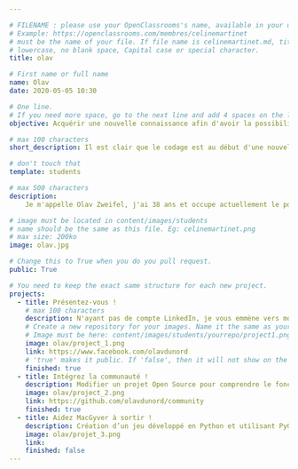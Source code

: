 ```yaml
---

# FILENAME : please use your OpenClassrooms's name, available in your url.
# Example: https://openclassrooms.com/membres/celinemartinet
# must be the name of your file. If file name is celinemartinet.md, title is celinemartinet.
# lowercase, no blank space, Capital case or special character.
title: olav

# First name or full name
name: Olav
date: 2020-05-05 10:30

# One line.
# If you need more space, go to the next line and add 4 spaces on the left, as in 'description'.
objective: Acquérir une nouvelle connaissance afin d'avoir la possibilité de réorienter ma carrière si nécessaire.

# max 100 characters
short_description: Il est clair que le codage est au début d'une nouvelle aire et cela m'intéresse fortement.

# don't touch that
template: students

# max 500 characters
description:
    Je m'appelle Olav Zweifel, j'ai 38 ans et occupe actuellement le poste de directeur artistique au "Village du Soir" à Genève, en Suisse. J'ai commencé la formation de développeur d'applications mobiles iOS afin d'acquérir de nouvelles connaissances qui pourraient me permettre de réorienter ma carrière si nécessaire. Je me réjouis de découvrir toutes les facettes de ce monde qui parait tellement vaste.

# image must be located in content/images/students
# name should be the same as this file. Eg: celinemartinet.png
# max size: 200ko
image: olav.jpg

# Change this to True when you do you pull request.
public: True

# You need to keep the exact same structure for each new project.
projects:
  - title: Présentez-vous !
    # max 100 characters
    description: N'ayant pas de compte LinkedIn, je vous emmène vers mon profile FB
    # Create a new repository for your images. Name it the same as your nickname and profile picture.
    # Image must be here: content/images/students/yourrepo/project1.png
    image: olav/project_1.png
    link: https://www.facebook.com/olavdunord
    # 'true' makes it public. If 'false', then it will not show on the website.
    finished: true
  - title: Intégrez la communauté !
    description: Modifier un projet Open Source pour comprendre le fonctionnement de Git et de GitHub.
    image: olav/project_2.png
    link: https://github.com/olavdunord/community
    finished: true
  - title: Aidez MacGyver à sortir !
    description: Création d’un jeu développé en Python et utilisant PyGame.
    image: olav/projet_3.png
    link: 
    finished: false
---
```

